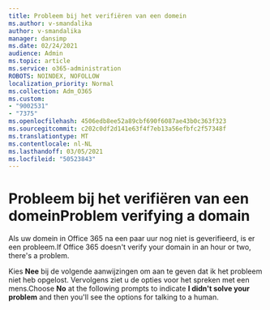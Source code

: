 ```yaml
---
title: Probleem bij het verifiëren van een domein
ms.author: v-smandalika
author: v-smandalika
manager: dansimp
ms.date: 02/24/2021
audience: Admin
ms.topic: article
ms.service: o365-administration
ROBOTS: NOINDEX, NOFOLLOW
localization_priority: Normal
ms.collection: Adm_O365
ms.custom:
- "9002531"
- "7375"
ms.openlocfilehash: 4506edb8ee52a89cbf690f6087ae43b0c363f323
ms.sourcegitcommit: c202c0df2d141e63f4f7eb13a56efbfc2f57348f
ms.translationtype: MT
ms.contentlocale: nl-NL
ms.lasthandoff: 03/05/2021
ms.locfileid: "50523843"
---
```

# <a name="problem-verifying-a-domain"></a><span data-ttu-id="49156-102">Probleem bij het verifiëren van een domein</span><span class="sxs-lookup"><span data-stu-id="49156-102">Problem verifying a domain</span></span>

<span data-ttu-id="49156-103">Als uw domein in Office 365 na een paar uur nog niet is geverifieerd, is er een probleem.</span><span class="sxs-lookup"><span data-stu-id="49156-103">If Office 365 doesn't verify your domain in an hour or two, there's a problem.</span></span>

<span data-ttu-id="49156-104">Kies **Nee** bij de volgende  aanwijzingen om aan te geven dat ik het probleem niet heb opgelost. Vervolgens ziet u de opties voor het spreken met een mens.</span><span class="sxs-lookup"><span data-stu-id="49156-104">Choose **No** at the following prompts to indicate **I didn't solve your problem** and then you'll see the options for talking to a human.</span></span>
